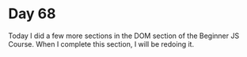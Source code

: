 # Day 68

Today I did a few more sections in the DOM section of the Beginner JS Course. When I complete this section, I will be redoing it.
